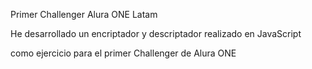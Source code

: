 Primer Challenger Alura ONE Latam

He desarrollado un encriptador y descriptador realizado en JavaScript

como ejercicio para el primer Challenger de Alura ONE
